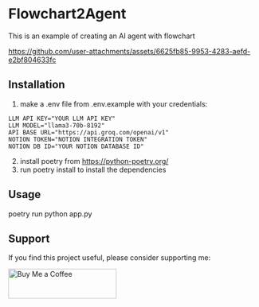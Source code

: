 # Flowchart2Agent
This is an example of creating an AI agent with flowchart



https://github.com/user-attachments/assets/6625fb85-9953-4283-aefd-e2bf804633fc



## Installation
1. make a .env file from .env.example with your credentials:
```
LLM API KEY="YOUR LLM API KEY"
LLM MODEL="llama3-70b-8192"
API BASE URL="https://api.groq.com/openai/v1"
NOTION TOKEN="NOTION INTEGRATION TOKEN"
NOTION DB ID="YOUR NOTION DATABASE ID"
```
2. install poetry from https://python-poetry.org/
3. run poetry install to install the dependencies
## Usage
poetry run python app.py

## Support

If you find this project useful, please consider supporting me:

<a href="https://buymeacoffee.com/franklin754" target="_blank">
    <img src="https://cdn.buymeacoffee.com/buttons/v2/default-yellow.png" alt="Buy Me a Coffee" style="height: 60px; width: 217px;" >
</a>
